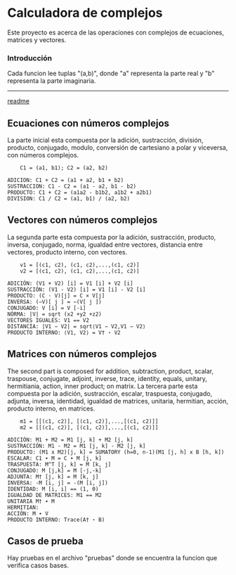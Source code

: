 # Calculadora de complejos

Este proyecto es acerca de las operaciones con complejos de ecuaciones, matrices y vectores.
### Introducción

Cada funcion lee tuplas "(a,b)", donde "a" representa la parte real y "b" representa la parte imaginaria.

------------

[readme](https://github.com/ViejoSantii/CNYT/upload/master "readme")

## Ecuaciones con números complejos

La parte inicial esta compuesta por la adición, sustracción, división, producto, conjugado, modulo, conversión de cartesiano a polar y viceversa, con números complejos.

```
    C1 = (a1, b1); C2 = (a2, b2)

ADICION: C1 + C2 = (a1 + a2, b1 + b2)
SUSTRACCION: C1 - C2 = (a1 - a2, b1 - b2)
PRODUCTO: C1 + C2 = (a1a2 - b1b2, a1b2 + a2b1)
DIVISION: C1 / C2 = (a1, b1) / (a2, b2)
```

## Vectores con números complejos

La segunda parte esta compuesta por la adición, sustracción, producto, inversa, conjugado, norma, igualdad entre vectores, distancia entre vectores, producto interno, con vectores.

```
    v1 = [(c1, c2), (c1, c2),...,(c1, c2)] 
    v2 = [(c1, c2), (c1, c2),...,(c1, c2)]

ADICIÓN: (V1 + V2) [i] = V1 [i] + V2 [i]
SUSTRACCIÓN: (V1 - V2) [i] = V1 [i] - V2 [i]
PRODUCTO: (C · V)[j] = C × V[j]
INVERSA: (−V)[ j ] = −(V[ j ])
CONJUGADO: V [i] = V [-i]
NÓRMA: |V| = sqrt (x2 +y2 +z2)
VECTORES IGUALES: V1 == V2
DISTANCÍA: |V1 − V2| = sqrt⟨V1 − V2,V1 − V2⟩
PRODUCTO INTERNO: ⟨V1, V2⟩ = V† ⋆ V2
```
## Matrices con números complejos

The second part is composed for addition, subtraction, product, scalar, traspouse, conjugate, adjoint, inverse, trace, identity, equals, unitary, hermitiania, action, inner product; on matrix.
La tercera parte esta compuesta por la adición, sustracción, escalar, traspuesta, conjugado, adjunta, inversa, identidad, igualdad de matrices, unitaria, hermitian, acción, producto interno, en matrices.

```
    m1 = [[(c1, c2)], [(c1, c2)],...,[(c1, c2)]] 
    m2 = [[(c1, c2)], [(c1, c2)],...,[(c1, c2)]]

ADICIÓN: M1 + M2 = M1 [j, k] + M2 [j, k]
SUSTRACCIÓN: M1 - M2 = M1 [j, k] - M2 [j, k]
PRODUCTO: (M1 x M2)[j, k] = SUMATORY (h=0, n-1)(M1 [j, h] x B [h, k])
ESCALAR: C1 ∙ M = C ∙ M [j, k]
TRASPUESTA: M^T [j, k] = M [k, j]
CONJUGADO: M [j,k] = M [-j,-k]
ADJUNTA: M† [j, k] = M [k, j]
INVERSA: -M [i, j] = -(M [i, j])
IDENTIDAD: M [i, i] == (1, 0)
IGUALDAD DE MATRICES: M1 == M2
UNITARIA M† ∙ M
HERMITIAN:
ACCIÓN: M ∙ V
PRODUCTO INTERNO: Trace(A† ⋆ B)
```


## Casos de prueba

Hay pruebas en el archivo "pruebas" donde se encuentra la funcion que verifica casos bases.

